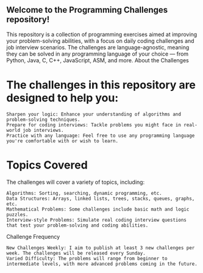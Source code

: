 ## Welcome to the Programming Challenges repository! 

This repository is a collection of programming exercises aimed at improving your problem-solving abilities, with a focus on daily coding challenges and job interview scenarios. The challenges are language-agnostic, meaning they can be solved in any programming language of your choice — from Python, Java, C, C++, JavaScript, ASM, and more.
About the Challenges

# The challenges in this repository are designed to help you:

    Sharpen your logic: Enhance your understanding of algorithms and problem-solving techniques.
    Prepare for coding interviews: Tackle problems you might face in real-world job interviews.
    Practice with any language: Feel free to use any programming language you're comfortable with or wish to learn.

# Topics Covered

The challenges will cover a variety of topics, including:

    Algorithms: Sorting, searching, dynamic programming, etc.
    Data Structures: Arrays, linked lists, trees, stacks, queues, graphs, etc.
    Mathematical Problems: Some challenges include basic math and logic puzzles.
    Interview-style Problems: Simulate real coding interview questions that test your problem-solving and coding abilities.

Challenge Frequency

    New Challenges Weekly: I aim to publish at least 3 new challenges per week. The challenges will be released every Sunday.
    Varied Difficulty: The problems will range from beginner to intermediate levels, with more advanced problems coming in the future.
